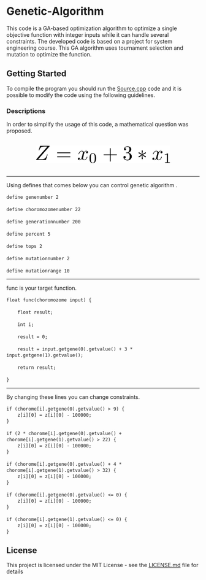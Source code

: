 # Genetic-Algorithm

This code is a GA-based optimization algorithm to optimize a single objective function with integer inputs while it can handle several constraints.
The developed code is based on a project for system engineering course.	This GA algorithm uses tournament selection and mutation to optimize the function.

## Getting Started

To compile the program you should run the [Source.cpp](src/Source.cpp) code and it is possible to modify the code using the following guidelines.


### Descriptions 

In order to simplify the usage of this code, a mathematical question was proposed. 

<br>
<div align="center">
<img src="https://github.com/mojtaba1995/Genetic-Algorithm/blob/master/images/fitness.png" width="350">
</div>
<br>


---------------------------------------------------------------------------------

Using defines that comes below you can control genetic algorithm .
```
define genenumber 2

define choromozomenumber 22

define generationnumber 200

define percent 5

define tops 2

define mutationnumber 2

define mutationrange 10
```
---------------------------------------------------------------------------------
func is your target function.
```
float func(choromozome input) {

	float result;
	
	int i;
	
	result = 0;
	
	result = input.getgene(0).getvalue() + 3 * input.getgene(1).getvalue();
	
  	return result;
  	
}
```
---------------------------------------------------------------------------------
By changing these lines you can change constraints.
```
if (chorome[i].getgene(0).getvalue() > 9) {
	z[i][0] = z[i][0] - 100000;
}
			
if (2 * chorome[i].getgene(0).getvalue() + chorome[i].getgene(1).getvalue() > 22) {
	z[i][0] = z[i][0] - 100000;
}
			
if (chorome[i].getgene(0).getvalue() + 4 * chorome[i].getgene(1).getvalue() > 32) {
	z[i][0] = z[i][0] - 100000;
}
			
if (chorome[i].getgene(0).getvalue() <= 0) {
	z[i][0] = z[i][0] - 100000;
}
			
if (chorome[i].getgene(1).getvalue() <= 0) {
	z[i][0] = z[i][0] - 100000;
}
```		


## License

This project is licensed under the MIT License - see the [LICENSE.md](LICENSE.md) file for details


